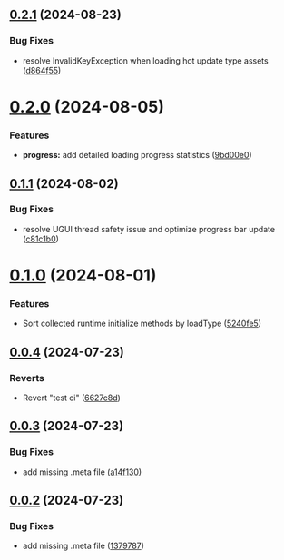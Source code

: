 ## [0.2.1](https://github.com/StromKuo/HybridCLR-Integration/compare/v0.2.0...v0.2.1) (2024-08-23)


### Bug Fixes

* resolve InvalidKeyException when loading hot update type assets ([d864f55](https://github.com/StromKuo/HybridCLR-Integration/commit/d864f5501ab1f6111621efe5aa3fe567168ebe59))

# [0.2.0](https://github.com/StromKuo/HybridCLR-Integration/compare/v0.1.1...v0.2.0) (2024-08-05)


### Features

* **progress:** add detailed loading progress statistics ([9bd00e0](https://github.com/StromKuo/HybridCLR-Integration/commit/9bd00e0d200174a79e600404c99694a3f677fc87))

## [0.1.1](https://github.com/StromKuo/HybridCLR-Integration/compare/v0.1.0...v0.1.1) (2024-08-02)


### Bug Fixes

* resolve UGUI thread safety issue and optimize progress bar update ([c81c1b0](https://github.com/StromKuo/HybridCLR-Integration/commit/c81c1b010aa383593f3ccb0dcef6ef5edcb8e2a0))

# [0.1.0](https://github.com/StromKuo/HybridCLR-Integration/compare/v0.0.4...v0.1.0) (2024-08-01)


### Features

* Sort collected runtime initialize methods by loadType ([5240fe5](https://github.com/StromKuo/HybridCLR-Integration/commit/5240fe5fd6c36dd62df457443dc21c30268e61d8))

## [0.0.4](https://github.com/StromKuo/HybridCLR-Integration/compare/v0.0.3...v0.0.4) (2024-07-23)


### Reverts

* Revert "test ci" ([6627c8d](https://github.com/StromKuo/HybridCLR-Integration/commit/6627c8d57c397f74bf219d7639f996241861e26f))

## [0.0.3](https://github.com/StromKuo/HybridCLR-Integration/compare/v0.0.2...v0.0.3) (2024-07-23)


### Bug Fixes

* add missing .meta file ([a14f130](https://github.com/StromKuo/HybridCLR-Integration/commit/a14f13001bdb7160956a1d1015bc965eed0f1159))

## [0.0.2](https://github.com/StromKuo/HybridCLR-Integration/compare/v0.0.1...v0.0.2) (2024-07-23)


### Bug Fixes

* add missing .meta file ([1379787](https://github.com/StromKuo/HybridCLR-Integration/commit/13797879d83da5097029447fa0ffe6e4989da77b))
